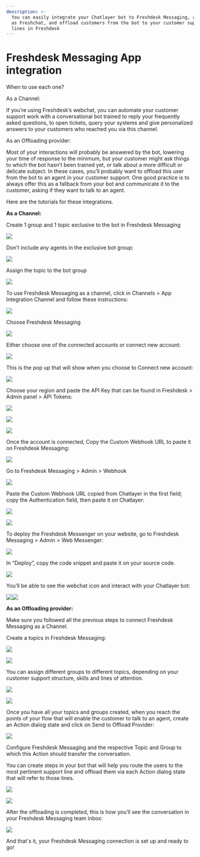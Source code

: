 ```yaml
---
description: >-
  You can easily integrate your Chatlayer bot to Freshdesk Messaging, also known
  as Freshchat, and offload customers from the bot to your customer support
  lines in Freshdesk
---
```


# Freshdesk Messaging App integration

When to use each one?

As a Channel:

If you’re using Freshdesk’s webchat, you can automate your customer support work with a conversational bot trained to reply your frequently asked questions, to open tickets, query your systems and give personalized answers to your customers who reached you via this channel.

As an Offloading provider:

Most of your interactions will probably be answered by the bot, lowering your time of response to the minimum, but your customer might ask things to which the bot hasn’t been trained yet, or talk about a more difficult or delicate subject. In these cases, you’ll probably want to offload this user from the bot to an agent in your customer support. One good practice is to always offer this as a fallback from your bot and communicate it to the customer, asking if they want to talk to an agent.

Here are the tutorials for these integrations.

**As a Channel:**

Create 1 group and 1 topic exclusive to the bot in Freshdesk Messaging

![](<../../.gitbook/assets/image (687) (2).png>)

Don’t include any agents in the exclusive bot group:

![](<../../.gitbook/assets/image (688).png>)

Assign the topic to the bot group

![](<../../.gitbook/assets/image (714).png>)

To use Freshdesk Messaging as a channel, click in Channels > App Integration Channel and follow these instructions:

![](<../../.gitbook/assets/image (682).png>)

Choose Freshdesk Messaging

![](<../../.gitbook/assets/image (684) (1).png>)

Either choose one of the connected accounts or connect new account:

![](<../../.gitbook/assets/image (703) (1).png>)

This is the pop up that will show when you choose to Connect new account:

![](<../../.gitbook/assets/image (716).png>)

Choose your region and paste the API Key that can be found in Freshdesk > Admin panel > API Tokens:

![](<../../.gitbook/assets/image (693) (1).png>)

![](<../../.gitbook/assets/image (705).png>)

![](<../../.gitbook/assets/image (707) (1).png>)

Once the account is connected, Copy the Custom Webhook URL to paste it on Freshdesk Messaging:

![](<../../.gitbook/assets/image (715).png>)

Go to Freshdesk Messaging > Admin > Webhook

![](<../../.gitbook/assets/image (685) (1).png>)

Paste the Custom Webhook URL copied from Chatlayer in the first field; copy the Authentication field, then paste it on Chatlayer:

![](<../../.gitbook/assets/image (711) (1).png>)

![](<../../.gitbook/assets/image (671) (1).png>)

To deploy the Freshdesk Messenger on your website, go to Freshdesk Messaging > Admin > Web Messenger:

![](<../../.gitbook/assets/image (677).png>)

In “Deploy”, copy the code snippet and paste it on your source code.

![](<../../.gitbook/assets/image (684) (1) (1).png>)

You’ll be able to see the webchat icon and interact with your Chatlayer bot:

![](<../../.gitbook/assets/image (695) (1).png>)![](<../../.gitbook/assets/image (699) (1).png>)

**As an Offloading provider:**

Make sure you followed all the previous steps to connect Freshdesk Messaging as a Channel.

Create a topics in Freshdesk Messaging:

![](<../../.gitbook/assets/image (712).png>)

![](<../../.gitbook/assets/image (708) (1) (1).png>)

You can assign different groups to different topics, depending on your customer support structure, skills and lines of attention.

![](<../../.gitbook/assets/image (704) (1).png>)

![](<../../.gitbook/assets/image (718) (1).png>)

Once you have all your topics and groups created, when you reach the points of your flow that will enable the customer to talk to an agent, create an Action dialog state and click on Send to Offload Provider:

![](<../../.gitbook/assets/image (680).png>)

Configure Freshdesk Messaging and the respective Topic and Group to which this Action should transfer the conversation.

You can create steps in your bot that will help you route the users to the most pertinent support line and offload them via each Action dialog state that will refer to those lines.

![](<../../.gitbook/assets/image (720).png>)

![](<../../.gitbook/assets/image (717).png>)

After the offloading is completed, this is how you’ll see the conversation in your Freshdesk Messaging team inbox:

![](<../../.gitbook/assets/image (721) (1).png>)

And that's it, your Freshdesk Messaging connection is set up and ready to go!
